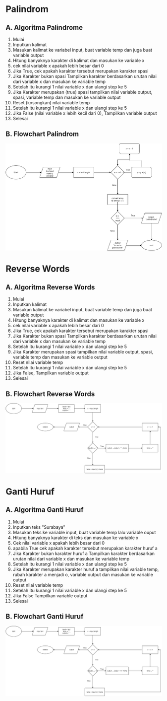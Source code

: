 # **Palindrom**

## A. Algoritma Palindrome

1. Mulai
2. Inputkan kalimat
3. Masukan kalimat ke variabel input, buat variable temp dan juga buat variable output
4. Hitung banyaknya karakter di kalimat dan masukan ke variable x
5. cek nilai variable x apakah lebih besar dari 0
6. Jika True, cek apakah karakter tersebut merupakan karakter spasi
7. Jika Karakter bukan spasi Tampilkan karakter berdasarkan urutan nilai dari variable x dan masukan ke variable temp
8. Setelah itu kurangi 1 nilai variable x dan ulangi step ke 5
9. Jika Karakter merupakan (true) spasi tampilkan nilai variable output, spasi, variable temp dan masukan ke variable output
10. Reset (kosongkan) nilai variable temp
11. Setelah itu kurangi 1 nilai variable x dan ulangi step ke 5
12. Jika False (nilai variable x lebih kecil dari 0), Tampilkan variable output
13. Selesai

## B. Flowchart Palindrom

![image.png](palindrome.png)

# **Reverse Words**

## A. Algoritma Reverse Words

1. Mulai
2. Inputkan kalimat
3. Masukan kalimat ke variabel input, buat variable temp dan juga buat variable output
4. Hitung banyaknya karakter di kalimat dan masukan ke variable x
5. cek nilai variable x apakah lebih besar dari 0
6. Jika True, cek apakah karakter tersebut merupakan karakter spasi
7. Jika Karakter bukan spasi Tampilkan karakter berdasarkan urutan nilai dari variable x dan masukan ke variable temp
8. Setelah itu kurangi 1 nilai variable x dan ulangi step ke 5
9. Jika Karakter merupakan spasi tampilkan nilai variable output, spasi, variable temp dan masukan ke variable output
10. Reset nilai variable temp
11. Setelah itu kurangi 1 nilai variable x dan ulangi step ke 5
12. Jika False, Tampilkan variable output
13. Selesai 

## B. Flowchart Reverse Words

![image.png](reverse-word.png)

# **Ganti Huruf**

## A. Algoritma Ganti Huruf

1. Mulai
2. Inputkan teks "Surabaya"
3. Masukan teks ke variable input, buat variable temp lalu variable ouput
4. Hitung banyaknya karakter di teks dan masukan ke variable x
5. Cek nilai variable x apakah lebih besar dari 0
6. apabila True cek apakah karakter tersebut merupakan karakter huruf a
7. Jika Karakter bukan karakter huruf a Tampilkan karakter berdasarkan urutan nilai dari variable x dan masukan ke variable temp
8. Setelah itu kurangi 1 nilai variable x dan ulangi step ke 5
9. Jika Karakter merupakan karakter huruf a tampilkan nilai variable temp, rubah karakter a menjadi o, variable output dan masukan ke variable output
10. Reset nilai variable temp
11. Setelah itu kurangi 1 nilai variable x dan ulangi step ke 5
12. Jika False Tampilkan variable output
13. Selesai

## B. Flowchart Ganti Huruf

![image.png](task3.png)
